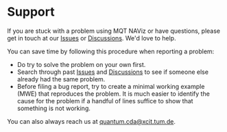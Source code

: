 # Support

If you are stuck with a problem using MQT NAViz or have questions, please get in touch at our [Issues](https://github.com/munich-quantum-toolkit/naviz/issues) or [Discussions](https://github.com/munich-quantum-toolkit/naviz/discussions). We'd love to help.

You can save time by following this procedure when reporting a problem:

- Do try to solve the problem on your own first.
- Search through past [Issues](https://github.com/munich-quantum-toolkit/naviz/issues) and [Discussions](https://github.com/munich-quantum-toolkit/naviz/discussions) to see if someone else already had the same problem.
- Before filing a bug report, try to create a minimal working example (MWE) that reproduces the problem. It is much easier to identify the cause for the problem if a handful of lines suffice to show that something is not working.

You can also always reach us at [quantum.cda@xcit.tum.de](mailto:quantum.cda@xcit.tum.de).
